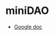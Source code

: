 # miniDAO

- [Google doc](https://docs.google.com/document/d/1nxZIsZSS3Ff4UlilBbYIw34yuek0ropcRGAiTYPjkLQ/edit?usp=sharing)
